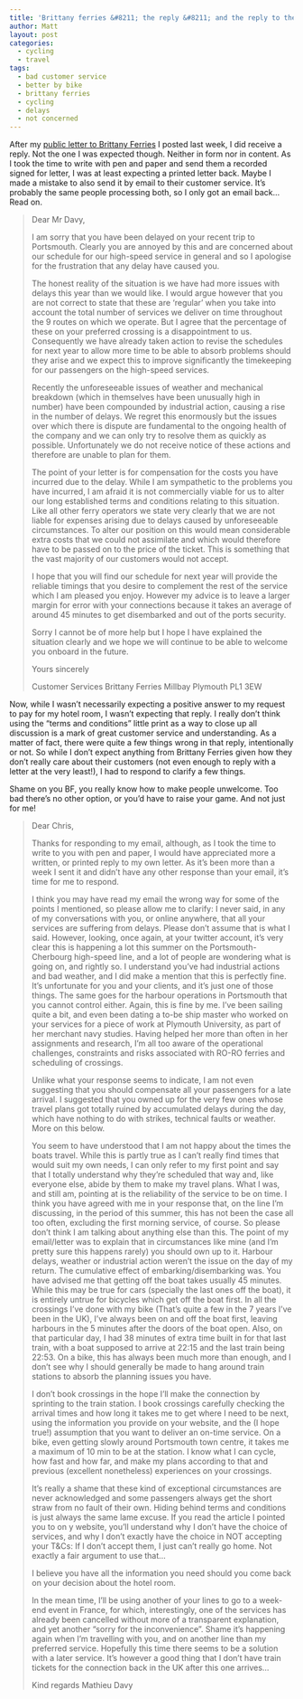 ```yaml
---
title: 'Brittany ferries &#8211; the reply &#8211; and the reply to the reply&#8230;'
author: Matt
layout: post
categories:
  - cycling
  - travel
tags:
  - bad customer service
  - better by bike
  - brittany ferries
  - cycling
  - delays
  - not concerned
---
```

After my [public letter to Brittany Ferries][1] I posted last week, I did receive a reply. Not the one I was expected though. Neither in form nor in content. As I took the time to write with pen and paper and send them a recorded signed for letter, I was at least expecting a printed letter back. Maybe I made a mistake to also send it by email to their customer service. It&#8217;s probably the same people processing both, so I only got an email back&#8230; Read on.
<!--more-->

> Dear Mr Davy,
>
> I am sorry that you have been delayed on your recent trip to Portsmouth. Clearly you are annoyed by this and are concerned about our schedule for our high-speed service in general and so I apologise for the frustration that any delay have caused you.
>
> The honest reality of the situation is we have had more issues with delays this year than we would like. I would argue however that you are not correct to state that these are &#8216;regular&#8217; when you take into account the total number of services we deliver on time throughout the 9 routes on which we operate. But I agree that the percentage of these on your preferred crossing is a disappointment to us. Consequently we have already taken action to revise the schedules for next year to allow more time to be able to absorb problems should they arise and we expect this to improve significantly the timekeeping for our passengers on the high-speed services.
>
> Recently the unforeseeable issues of weather and mechanical breakdown (which in themselves have been unusually high in number) have been compounded by industrial action, causing a rise in the number of delays. We regret this enormously but the issues over which there is dispute are fundamental to the ongoing health of the company and we can only try to resolve them as quickly as possible. Unfortunately we do not receive notice of these actions and therefore are unable to plan for them.
>
> The point of your letter is for compensation for the costs you have incurred due to the delay. While I am sympathetic to the problems you have incurred, I am afraid it is not commercially viable for us to alter our long established terms and conditions relating to this situation. Like all other ferry operators we state very clearly that we are not liable for expenses arising due to delays caused by unforeseeable circumstances. To alter our position on this would mean considerable extra costs that we could not assimilate and which would therefore have to be passed on to the price of the ticket. This is something that the vast majority of our customers would not accept.
>
> I hope that you will find our schedule for next year will provide the reliable timings that you desire to complement the rest of the service which I am pleased you enjoy. However my advice is to leave a larger margin for error with your connections because it takes an average of around 45 minutes to get disembarked and out of the ports security.
>
> Sorry I cannot be of more help but I hope I have explained the situation clearly and we hope we will continue to be able to welcome you onboard in the future.
>
> Yours sincerely
>
> Customer Services
> Brittany Ferries
> Millbay
> Plymouth
> PL1 3EW

Now, while I wasn&#8217;t necessarily expecting a positive answer to my request to pay for my hotel room, I wasn&#8217;t expecting that reply. I really don&#8217;t think using the &#8220;terms and conditions&#8221; little print as a way to close up all discussion is a mark of great customer service and understanding. As a matter of fact, there were quite a few things wrong in that reply, intentionally or not. So while I don&#8217;t expect anything from Brittany Ferries given how they don&#8217;t really care about their customers (not even enough to reply with a letter at the very least!), I had to respond to clarify a few things.

Shame on you BF, you really know how to make people unwelcome. Too bad there&#8217;s no other option, or you&#8217;d have to raise your game. And not just for me!

> Dear Chris,
>
> Thanks for responding to my email, although, as I took the time to write to you with pen and paper, I would have appreciated more a written, or printed reply to my own letter. As it&#8217;s been more than a week I sent it and didn&#8217;t have any other response than your email, it&#8217;s time for me to respond.
>
> I think you may have read my email the wrong way for some of the points I mentioned, so please allow me to clarify:
> I never said, in any of my conversations with you, or online anywhere, that all your services are suffering from delays. Please don&#8217;t assume that is what I said. However, looking, once again, at your twitter account, it&#8217;s very clear this is happening a lot this summer on the Portsmouth-Cherbourg high-speed line, and a lot of people are wondering what is going on, and rightly so.
> I understand you&#8217;ve had industrial actions and bad weather, and I did make a mention that this is perfectly fine. It&#8217;s unfortunate for you and your clients, and it&#8217;s just one of those things. The same goes for the harbour operations in Portsmouth that you cannot control either. Again, this is fine by me.
> I&#8217;ve been sailing quite a bit, and even been dating a to-be ship master who worked on your services for a piece of work at Plymouth University, as part of her merchant navy studies. Having helped her more than often in her assignments and research, I&#8217;m all too aware of the operational challenges, constraints and risks associated with RO-RO ferries and scheduling of crossings.
>
> Unlike what your response seems to indicate, I am not even suggesting that you should compensate all your passengers for a late arrival. I suggested that you owned up for the very few ones whose travel plans got totally ruined by accumulated delays during the day, which have nothing to do with strikes, technical faults or weather. More on this below.
>
> You seem to have understood that I am not happy about the times the boats travel. While this is partly true as I can&#8217;t really find times that would suit my own needs, I can only refer to my first point and say that I totally understand why they&#8217;re scheduled that way and, like everyone else, abide by them to make my travel plans. What I was, and still am, pointing at is the reliability of the service to be on time. I think you have agreed with me in your response that, on the line I&#8217;m discussing, in the period of this summer, this has not been the case all too often, excluding the first morning service, of course. So please don&#8217;t think I am talking about anything else than this.
> The point of my email/letter was to explain that in circumstances like mine (and I&#8217;m pretty sure this happens rarely) you should own up to it. Harbour delays, weather or industrial action weren&#8217;t the issue on the day of my return. The cumulative effect of embarking/disembarking was. You have advised me that getting off the boat takes usually 45 minutes. While this may be true for cars (specially the last ones off the boat), it is entirely untrue for bicycles which get off the boat first. In all the crossings I&#8217;ve done with my bike (That&#8217;s quite a few in the 7 years I&#8217;ve been in the UK), I&#8217;ve always been on and off the boat first, leaving harbours in the 5 minutes after the doors of the boat open. Also, on that particular day, I had 38 minutes of extra time built in for that last train, with a boat supposed to arrive at 22:15 and the last train being 22:53. On a bike, this has always been much more than enough, and I don&#8217;t see why I should generally be made to hang around train stations to absorb the planning issues you have.
>
> I don&#8217;t book crossings in the hope I&#8217;ll make the connection by sprinting to the train station.
> I book crossings carefully checking the arrival times and how long it takes me to get where I need to be next, using the information you provide on your website, and the (I hope true!) assumption that you want to deliver an on-time service. On a bike, even getting slowly around Portsmouth town centre, it takes me a maximum of 10 min to be at the station. I know what I can cycle, how fast and how far, and make my plans according to that and previous (excellent nonetheless) experiences on your crossings.
>
> It&#8217;s really a shame that these kind of exceptional circumstances are never acknowledged and some passengers always get the short straw from no fault of their own. Hiding behind terms and conditions is just always the same lame excuse. If you read the article I pointed you to on y website, you&#8217;ll understand why I don&#8217;t have the choice of services, and why I don&#8217;t exactly have the choice in NOT accepting your T&#038;Cs: If I don&#8217;t accept them, I just can&#8217;t really go home. Not exactly a fair argument to use that&#8230;
>
> I believe you have all the information you need should you come back on your decision about the hotel room.
>
> In the mean time, I&#8217;ll be using another of your lines to go to a week-end event in France, for which, interestingly, one of the services has already been cancelled without more of a transparent explanation, and yet another &#8220;sorry for the inconvenience&#8221;. Shame it&#8217;s happening again when I&#8217;m travelling with you, and on another line than my preferred service.
> Hopefully this time there seems to be a solution with a later service. It&#8217;s however a good thing that I don&#8217;t have train tickets for the connection back in the UK after this one arrives&#8230;
>
> Kind regards
> Mathieu Davy

 [1]: http://blog.ekynoxe.com/2012/08/22/please-brittany-ferries-be-on-time/ "Please Brittany Ferries be on time!!"